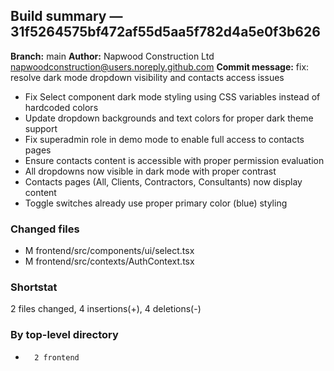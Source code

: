 ## Build summary — 31f5264575bf472af55d5aa5f782d4a5e0f3b626

**Branch:** main **Author:** Napwood Construction Ltd <napwoodconstruction@users.noreply.github.com>
**Commit message:** fix: resolve dark mode dropdown visibility and contacts access issues

- Fix Select component dark mode styling using CSS variables instead of hardcoded colors
- Update dropdown backgrounds and text colors for proper dark theme support
- Fix superadmin role in demo mode to enable full access to contacts pages
- Ensure contacts content is accessible with proper permission evaluation
- All dropdowns now visible in dark mode with proper contrast
- Contacts pages (All, Clients, Contractors, Consultants) now display content
- Toggle switches already use proper primary color (blue) styling

### Changed files

- M frontend/src/components/ui/select.tsx
- M frontend/src/contexts/AuthContext.tsx

### Shortstat

2 files changed, 4 insertions(+), 4 deletions(-)

### By top-level directory

-       2 frontend
